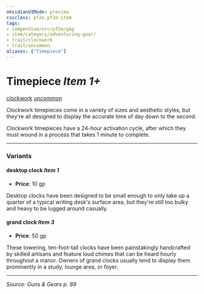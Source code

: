 ```yaml
---
obsidianUIMode: preview
cssclass: pf2e,pf2e-item
tags:
- compendium/src/pf2e/g&g
- item/category/adventuring-gear/
- trait/clockwork
- trait/uncommon
aliases: ["Timepiece"]
---
```

# Timepiece *Item 1+*  
[clockwork](rules/traits/clockwork-g-g.md "Clockwork  Trait")  [uncommon](rules/traits/uncommon.md "Uncommon Rarity Trait")  


Clockwork timepieces come in a variety of sizes and aesthetic styles, but they're all designed to display the accurate time of day down to the second.

Clockwork timepieces have a 24-hour activation cycle, after which they must wound in a process that takes 1 minute to complete.

---

### Variants

#### desktop clock *Item 1*

- **Price**: 10 gp

Desktop clocks have been designed to be small enough to only take up a quarter of a typical writing desk's surface area, but they're still too bulky and heavy to be lugged around casually.

#### grand clock *Item 3*

- **Price**: 50 gp

These towering, ten-foot-tall clocks have been painstakingly handcrafted by skilled artisans and feature loud chimes that can be heard hourly throughout a manor. Owners of grand clocks usually tend to display them prominently in a study, lounge area, or foyer.

---
*Source: Guns & Gears p. 89*